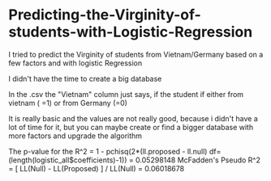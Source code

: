 # Predicting-the-Virginity-of-students-with-Logistic-Regression

I tried to predict the Virginity of students from Vietnam/Germany based on a few factors and 
with logistic Regression 

I didn't have the time to create a big database

In the .csv the "Vietnam" column just says, if the student if either from vietnam ( =1) or from Germany (=0) 

It is really basic and the values are not really good, because i didn't have a lot of time for it, but you can maybe
create or find a bigger database with more factors and upgrade the algorithm 

The p-value for the R^2 = 1 - pchisq(2*(ll.proposed - ll.null) df=(length(logistic_all$coefficients)-1)) = 0.05298148
McFadden's Pseudo R^2 = [ LL(Null) - LL(Proposed) ] / LL(Null) = 0.06018678

